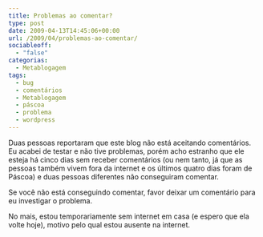 ```yaml
---
title: Problemas ao comentar?
type: post
date: 2009-04-13T14:45:06+00:00
url: /2009/04/problemas-ao-comentar/
sociableoff:
  - "false"
categorias:
  - Metablogagem
tags:
  - bug
  - comentários
  - Metablogagem
  - páscoa
  - problema
  - wordpress
---
```


Duas pessoas reportaram que este blog não está aceitando comentários. Eu acabei de testar e não tive problemas, porém acho estranho que ele esteja há cinco dias sem receber comentários (ou nem tanto, já que as pessoas também vivem fora da internet e os últimos quatro dias foram de Páscoa) e duas pessoas diferentes não conseguiram comentar.

Se você não está conseguindo comentar, favor deixar um comentário para eu investigar o problema.

No mais, estou temporariamente sem internet em casa (e espero que ela volte hoje), motivo pelo qual estou ausente na internet.
